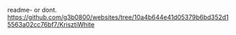 readme- or dont.
https://github.com/g3b0800/websites/tree/10a4b644e41d05379b6bd352d15563a02cc76bf7/KrisztiWhite
